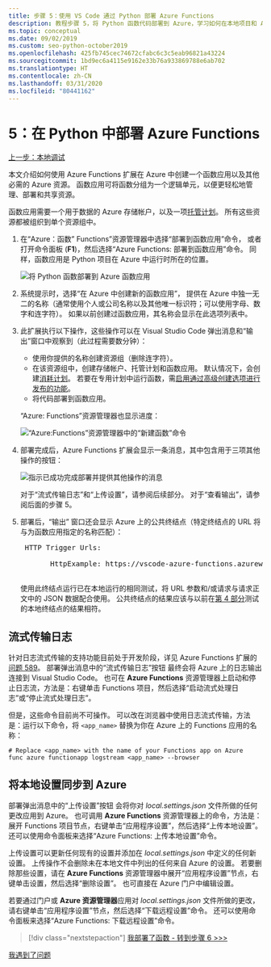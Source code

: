 ```yaml
---
title: 步骤 5：使用 VS Code 通过 Python 部署 Azure Functions
description: 教程步骤 5，将 Python 函数代码部署到 Azure，学习如何在本地项目和 Azure 之间流式传输日志并同步设置。
ms.topic: conceptual
ms.date: 09/02/2019
ms.custom: seo-python-october2019
ms.openlocfilehash: 425fb745cec74672cfabc6c3c5eab96821a43224
ms.sourcegitcommit: 1bd9ec6a4115e9162e33b76a933869788e6ab702
ms.translationtype: HT
ms.contentlocale: zh-CN
ms.lasthandoff: 03/31/2020
ms.locfileid: "80441162"
---
```

# <a name="5-deploy-azure-functions-in-python"></a>5：在 Python 中部署 Azure Functions

[上一步：本地调试](tutorial-vs-code-serverless-python-04.md)

本文介绍如何使用 Azure Functions 扩展在 Azure 中创建一个函数应用以及其他必需的 Azure 资源。 函数应用可将函数分组为一个逻辑单元，以便更轻松地管理、部署和共享资源。

函数应用需要一个用于数据的 Azure 存储帐户，以及一项[托管计划](/azure/azure-functions/functions-scale#hosting-plan-support)。 所有这些资源都被组织到单个资源组中。

1. 在“Azure：函数”  Functions”资源管理器中选择“部署到函数应用”命令，  或者打开命令面板 (**F1**)，然后选择“Azure Functions:  部署到函数应用”命令。 同样，函数应用是 Python 项目在 Azure 中运行时所在的位置。

    ![将 Python 函数部署到 Azure 函数应用](media/tutorial-vs-code-serverless-python/deploy-a-python-fuction-to-azure-function-app.png)

1. 系统提示时，选择“在 Azure 中创建新的函数应用”，  提供在 Azure 中独一无二的名称（通常使用个人或公司名称以及其他唯一标识符；可以使用字母、数字和连字符）。 如果以前创建过函数应用，其名称会显示在此选项列表中。

1. 此扩展执行以下操作，这些操作可以在 Visual Studio Code 弹出消息和“输出”窗口中观察到（此过程需要数分钟）： 

    - 使用你提供的名称创建资源组（删除连字符）。
    - 在该资源组中，创建存储帐户、托管计划和函数应用。 默认情况下，会创建[消耗计划](/azure/azure-functions/functions-scale#consumption-plan)。 若要在专用计划中运行函数，需[启用通过高级创建选项进行发布的功能](/azure/azure-functions/functions-develop-vs-code)。
    - 将代码部署到函数应用。

    “Azure:  Functions”资源管理器也显示进度：

    ![“Azure:Functions”资源管理器中的“新建函数”命令](media/tutorial-vs-code-serverless-python/deployment-progress-indicator-in-azure-function-explorer.png)

1. 部署完成后，Azure Functions 扩展会显示一条消息，其中包含用于三项其他操作的按钮：

    ![指示已成功完成部署并提供其他操作的消息](media/tutorial-vs-code-serverless-python/azure-functions-deployment-success-with-additional-actions.png)

    对于“流式传输日志”和“上传设置”，请参阅后续部分。   对于“查看输出”，请参阅后面的步骤 5。 

1. 部署后，“输出”  窗口还会显示 Azure 上的公共终结点（特定终结点的 URL 将与为函数应用指定的名称匹配）：

    <pre>
    HTTP Trigger Urls:

          HttpExample: https://vscode-azure-functions.azurewebsites.net/api/HttpExample
    </pre>

    使用此终结点运行已在本地运行的相同测试，将 URL 参数和/或请求与请求正文中的 JSON 数据配合使用。 公共终结点的结果应该与以前在[第 4 部分](tutorial-vs-code-serverless-python-04.md)测试的本地终结点的结果相符。

## <a name="stream-logs"></a>流式传输日志

针对日志流式传输的支持功能目前处于开发阶段，详见 Azure Functions 扩展的[问题 589](https://github.com/microsoft/vscode-azurefunctions/issues/589)。 部署弹出消息中的“流式传输日志”按钮  最终会将 Azure 上的日志输出连接到 Visual Studio Code。 也可在 **Azure Functions** 资源管理器上启动和停止日志流，方法是：右键单击 Functions 项目，然后选择“启动流式处理日志”或“停止流式处理日志”。  

但是，这些命令目前尚不可操作。 可以改在浏览器中使用日志流式传输，方法是：运行以下命令，将 `<app_name>` 替换为你在 Azure 上的 Functions 应用的名称：

```
# Replace <app_name> with the name of your Functions app on Azure
func azure functionapp logstream <app_name> --browser
```

## <a name="sync-local-settings-to-azure"></a>将本地设置同步到 Azure

部署弹出消息中的“上传设置”按钮  会将你对 *local.settings.json* 文件所做的任何更改应用到 Azure。 也可调用 **Azure Functions** 资源管理器上的命令，方法是：展开 Functions 项目节点，右键单击“应用程序设置”，然后选择“上传本地设置”。   还可以使用命令面板来选择“Azure Functions:  上传本地设置”命令。

上传设置可以更新任何现有的设置并添加在 *local.settings.json* 中定义的任何新设置。 上传操作不会删除未在本地文件中列出的任何来自 Azure 的设置。 若要删除那些设置，请在 **Azure Functions** 资源管理器中展开“应用程序设置”节点，右键单击设置，然后选择“删除设置”。   也可直接在 Azure 门户中编辑设置。

若要通过门户或 **Azure 资源管理器**应用对 *local.settings.json* 文件所做的更改，请右键单击“应用程序设置”节点，然后选择“下载远程设置”命令。   还可以使用命令面板来选择“Azure Functions:  下载远程设置”命令。

> [!div class="nextstepaction"]
> [我部署了函数 - 转到步骤 6 >>>](tutorial-vs-code-serverless-python-06.md)

[我遇到了问题](https://www.research.net/r/PWZWZ52?tutorial=vscode-functions-python&step=05-deploy)
